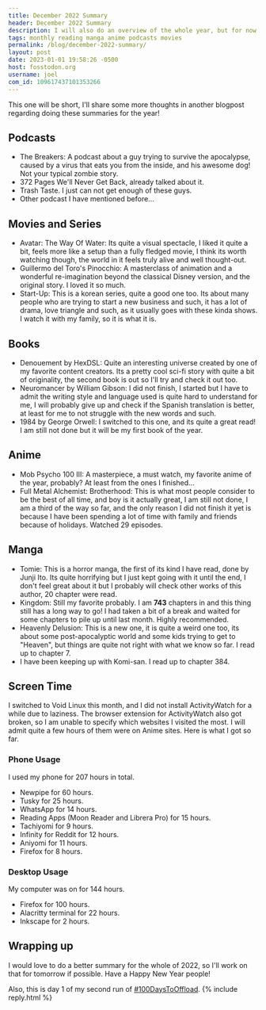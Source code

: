 ```yaml
---
title: December 2022 Summary
header: December 2022 Summary
description: I will also do an overview of the whole year, but for now this will have to suffice, I got some time, so it will be done tomorrow probably
tags: monthly reading manga anime podcasts movies
permalink: /blog/december-2022-summary/
layout: post
date: 2023-01-01 19:58:26 -0500
host: fosstodon.org
username: joel
com_id: 109617437101353266
---
```


This one will be short, I'll share some more thoughts in another blogpost regarding doing these summaries for the year!

## Podcasts

- The Breakers: A podcast about a guy trying to survive the apocalypse, caused by a virus that eats you from the inside, and his awesome dog! Not your typical zombie story.
- 372 Pages We'll Never Get Back, already talked about it.
- Trash Taste. I just can not get enough of these guys.
- Other podcast I have mentioned before...

## Movies and Series

- Avatar: The Way Of Water: Its quite a visual spectacle, I liked it quite a bit, feels more like a setup than a fully fledged movie, I think its worth watching though, the world in it feels truly alive and well thought-out.
- Guillermo del Toro's Pinocchio: A masterclass of animation and a wonderful re-imagination beyond the classical Disney version, and the original story. I loved it so much.
- Start-Up: This is a korean series, quite a good one too. Its about many people who are trying to start a new business and such, it has a lot of drama, love triangle and such, as it usually goes with these kinda shows. I watch it with my family, so it is what it is.

## Books

- Denouement by HexDSL: Quite an interesting universe created by one of my favorite content creators. Its a pretty cool sci-fi story with quite a bit of originality, the second book is out so I'll try and check it out too.
- Neuromancer by William Gibson: I did not finish, I started but I have to admit the writing style and language used is quite hard to understand for me, I will probably give up and check if the Spanish translation is better, at least for me to not struggle with the new words and such.
- 1984 by George Orwell: I switched to this one, and its quite a great read! I am still not done but it will be my first book of the year.

## Anime

- Mob Psycho 100 III: A masterpiece, a must watch, my favorite anime of the year, probably? At least from the ones I finished...
- Full Metal Alchemist: Brotherhood: This is what most people consider to be the best of all time, and boy is it actually great, I am still not done, I am a third of the way so far, and the only reason I did not finish it yet is because I have been spending a lot of time with family and friends because of holidays. Watched 29 episodes.

## Manga

- Tomie: This is a horror manga, the first of its kind I have read, done by Junji Ito. Its quite horrifying but I just kept going with it until the end, I don't feel great about it but I probably will check other works of this author, 20 chapter were read.
- Kingdom: Still my favorite probably. I am **743** chapters in and this thing still has a long way to go! I had taken a bit of a break and waited for some chapters to pile up until last month. Highly recommended.
- Heavenly Delusion: This is a new one, it is quite a weird one too, its about some post-apocalyptic world and some kids trying to get to "Heaven", but things are quite not right with what we know so far. I read up to chapter 7.
- I have been keeping up with Komi-san. I read up to chapter 384.

## Screen Time

I switched to Void Linux this month, and I did not install ActivityWatch for a while due to laziness. The browser extension for ActivityWatch also got broken, so I am unable to specify which websites I visited the most. I will admit quite a few hours of them were on Anime sites. Here is what I got so far. 


### Phone Usage

I used my phone for 207 hours in total.

- Newpipe for 60 hours.
- Tusky for 25 hours.
- WhatsApp for 14 hours.
- Reading Apps (Moon Reader and Librera Pro) for 15 hours.
- Tachiyomi for 9 hours.
- Infinity for Reddit for 12 hours.
- Aniyomi for 11 hours.
- Firefox for 8 hours.

### Desktop Usage


My computer was on for 144 hours.

- Firefox for 100 hours.
- Alacritty terminal for 22 hours.
- Inkscape for 2 hours.


## Wrapping up

I would love to do a better summary for the whole of 2022, so I'll work on that for tomorrow if possible. Have a Happy New Year people!

Also, this is day 1 of my second run of [#100DaysToOffload](https://100daystooffload.com).
{% include reply.html %}
